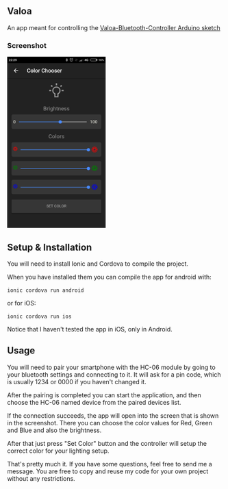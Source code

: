 ## Valoa

An app meant for controlling the [Valoa-Bluetooth-Controller Arduino sketch](https://github.com/ErkHal/LedController) 

### Screenshot 
<img src="valoa.png" width="230" height="400">

## Setup & Installation
You will need to install Ionic and Cordova to compile the project.

When you have installed them you can compile the app for android with:
```
ionic cordova run android
```
or for iOS:
```
ionic cordova run ios
```
Notice that I haven't tested the app in iOS, only in Android.

## Usage
You will need to pair your smartphone with the HC-06 module by going to your bluetooth settings
and connecting to it. It will ask for a pin code, which is usually 1234 or 0000 if you haven't changed it.

After the pairing is completed you can start the application, and then choose the HC-06 named device from the
paired devices list.

If the connection succeeds, the app will open into the screen that is shown in the screenshot. There you can choose the color 
values for Red, Green and Blue and also the brightness.

After that just press "Set Color" button and the controller will setup the correct color for your lighting setup.

That's pretty much it. If you have some questions, feel free to send me a message. You are free to copy and reuse my code for your own project without any restrictions.
